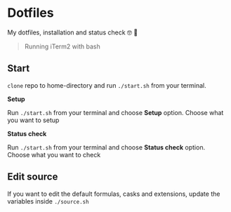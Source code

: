 # Dotfiles

My dotfiles, installation and status check 🤓 🤖

> Running iTerm2 with bash



## Start

`clone` repo to home-directory and run `./start.sh` from your terminal.



**Setup**

 Run `./start.sh` from your terminal and choose **Setup** option. Choose what you want to setup

**Status check**

 Run `./start.sh` from your terminal and choose **Status check** option. Choose what you want to check



## **Edit source**

If you want to edit the default formulas, casks and extensions, update the variables inside `./source.sh`

